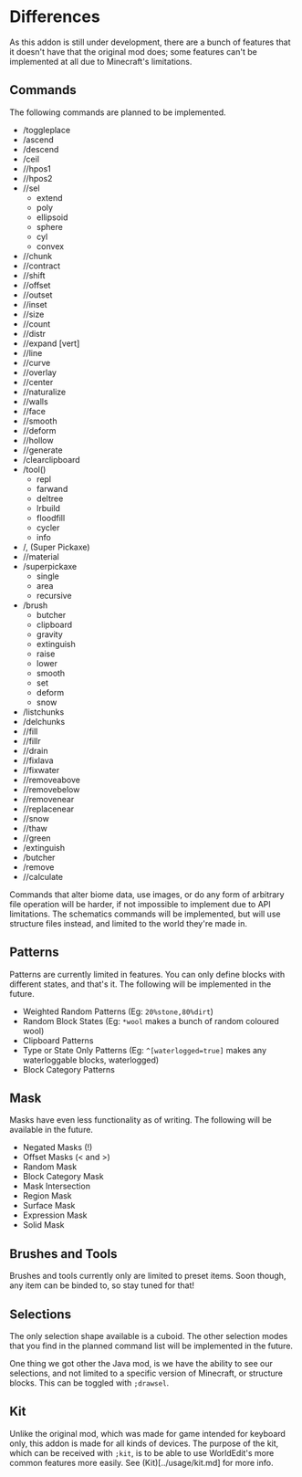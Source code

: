 # Differences

As this addon is still under development, there are a bunch of features that it doesn't have that the original mod does; some features can't be implemented at all due to Minecraft's limitations.

## Commands

The following commands are planned to be implemented.

- /toggleplace
- /ascend
- /descend
- /ceil
- //hpos1
- //hpos2
- //sel
    - extend
    - poly
    - ellipsoid
    - sphere
    - cyl
    - convex
- //chunk
- //contract
- //shift
- //offset
- //outset
- //inset
- //size
- //count
- //distr
- //expand [vert]
- //line
- //curve
- //overlay
- //center
- //naturalize
- //walls
- //face
- //smooth
- //deform
- //hollow
- //generate
- /clearclipboard
- /tool()
    - repl
    - farwand
    - deltree
    - lrbuild
    - floodfill
    - cycler
    - info
- /, (Super Pickaxe)
- //material
- /superpickaxe
    - single
    - area
    - recursive
- /brush 
    - butcher
    - clipboard
    - gravity
    - extinguish
    - raise
    - lower
    - smooth
    - set
    - deform
    - snow
- /listchunks
- /delchunks
- //fill
- //fillr
- //drain
- //fixlava
- //fixwater
- //removeabove
- //removebelow
- //removenear
- //replacenear
- //snow
- //thaw
- //green
- /extinguish
- /butcher
- /remove
- //calculate

Commands that alter biome data, use images, or do any form of arbitrary file operation will be harder, if not impossible to implement due to API limitations.
The schematics commands will be implemented, but will use structure files instead, and limited to the world they're made in.

## Patterns

Patterns are currently limited in features. You can only define blocks with different states, and that's it. The following will be implemented in the future.

- Weighted Random Patterns (Eg: `20%stone,80%dirt`)
- Random Block States (Eg: `*wool` makes a bunch of random coloured wool)
- Clipboard Patterns
- Type or State Only Patterns (Eg: `^[waterlogged=true]` makes any waterloggable blocks, waterlogged)
- Block Category Patterns

## Mask

Masks have even less functionality as of writing. The following will be available in the future.

- Negated Masks (!)
- Offset Masks (< and >)
- Random Mask
- Block Category Mask
- Mask Intersection
- Region Mask
- Surface Mask
- Expression Mask
- Solid Mask

## Brushes and Tools

Brushes and tools currently only are limited to preset items. Soon though, any item can be binded to, so stay tuned for that!

## Selections

The only selection shape available is a cuboid. The other selection modes that you find in the planned command list will be implemented in the future.

One thing we got other the Java mod, is we have the ability to see our selections, and not limited to a specific version of Minecraft, or structure blocks. This can be toggled with `;drawsel`.

## Kit

Unlike the original mod, which was made for game intended for keyboard only, this addon is made for all kinds of devices. The purpose of the kit, which can be received with `;kit`, is to be able to use WorldEdit's more common features more easily. See (Kit)[../usage/kit.md] for more info.
